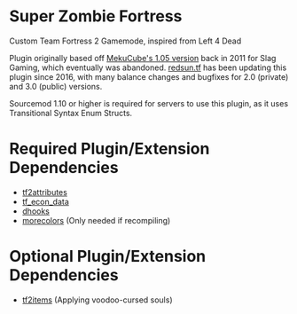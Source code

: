 # Super Zombie Fortress

Custom Team Fortress 2 Gamemode, inspired from Left 4 Dead

Plugin originally based off [MekuCube's 1.05 version](https://forums.alliedmods.net/showthread.php?p=1467101) back in 2011 for Slag Gaming, which eventually was abandoned.
[redsun.tf](https://redsun.tf/) has been updating this plugin since 2016, with many balance changes and bugfixes for 2.0 (private) and 3.0 (public) versions.

Sourcemod 1.10 or higher is required for servers to use this plugin, as it uses Transitional Syntax Enum Structs.

# Required Plugin/Extension Dependencies

- [tf2attributes](https://forums.alliedmods.net/showthread.php?t=210221)
- [tf_econ_data](https://forums.alliedmods.net/showthread.php?t=315011)
- [dhooks](https://forums.alliedmods.net/showthread.php?t=180114)
- [morecolors](https://forums.alliedmods.net/showthread.php?t=185016) (Only needed if recompiling)

# Optional Plugin/Extension Dependencies

- [tf2items](https://forums.alliedmods.net/showthread.php?t=115100) (Applying voodoo-cursed souls)
